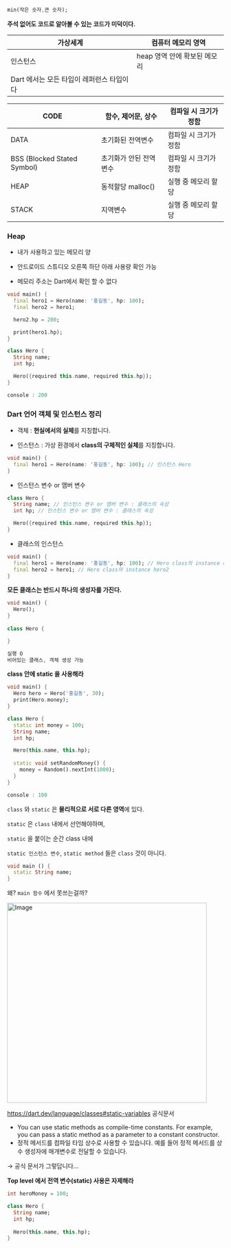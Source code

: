 ```dart
min(작은 숫자,큰 숫자);
```
      
      
**주석 없어도 코드로 알아볼 수 있는 코드가 미덕이다.**
      
     
| 가상세계 | 컴퓨터 메모리 영역 |
| --- | --- |
| 인스턴스 | heap 영역 안에 확보된 메모리 |
|   Dart 에서는 모든 타입이 레퍼런스 타입이다 |
      
       
| CODE | 함수, 제어문, 상수  | 컴파일 시 크기가 정함 |
| --- | --- | --- |
| DATA | 초기화된 전역변수 | 컴파일 시 크기가 정함 |
| BSS (Blocked Stated Symbol) | 초기화가 안된 전역변수 | 컴파일 시 크기가 정함 |
| HEAP | 동적할당 malloc() | 실행 중 메모리 할당 |
| STACK | 지역변수 | 실행 중 메모리 할당 |
      
      
### Heap
     
     
- 내가 사용하고 있는 메모리 양
       
- 안드로이드 스튜디오 오른쪽 하단 아래 사용량 확인 가능
         
- 메모리 주소는 Dart에서 확인 할 수 없다
     
     
     
```dart
void main() {
  final hero1 = Hero(name: '홍길동', hp: 100);
  final hero2 = hero1;

  hero2.hp = 200;

  print(hero1.hp);
}

class Hero {
  String name;
  int hp;

  Hero({required this.name, required this.hp});
}

console : 200
```
     
     
### Dart 언어 객체 및 인스턴스 정리
      
     
- 객체 : **현실에서의 실체**를 지칭합니다.
     
- 인스턴스 : 가상 환경에서 **class의 구체적인 실체**를 지칭합니다.
     
```dart
void main() {
  final hero1 = Hero(name: '홍길동', hp: 100); // 인스턴스 Hero
}
```
      
- 인스턴스 변수 or 맴버 변수
     
```dart
class Hero {
  String name; // 인스턴스 변수 or 맴버 변수 : 클래스의 속성
  int hp; // 인스턴스 변수 or 맴버 변수 : 클래스의 속성

  Hero({required this.name, required this.hp});
}
```
     
- 클래스의 인스턴스
     
```dart
void main() {
  final hero1 = Hero(name: '홍길동', hp: 100); // Hero class의 instance hero1
  final hero2 = hero1; // Hero class의 instance hero2
}
```
     
**모든 클래스는 반드시 하나의 생성자를 가진다.**
     
```dart
void main() {
  Hero();
}
     
class Hero {

}

실행 O 
비어있는 클래스, 객체 생성 가능
```
     
**class 안에 static 을 사용해라**
     
```dart
void main() {
  Hero hero = Hero('홍길동', 30);
  print(Hero.money);
}

class Hero {
  static int money = 100;
  String name;
  int hp;

  Hero(this.name, this.hp);
  
  static void setRandomMoney() {
    money = Random().nextInt(1000);
  }
}

console : 100
```
     
      
`class` 와 `static` 은 **물리적으로 서로 다른 영역**에 있다.
      
`static` 은 `class` 내에서 선언해야하며,
     
`static` 을 붙이는 순간 class 내에
     
`static 인스턴스 변수`, `static method` 들은 `class` 것이 아니다.
     
```dart
void main () {
  static String name;
}
```
     
왜? `main 함수` 에서 못쓰는걸까?
    
<img width="464" alt="Image" src="https://github.com/user-attachments/assets/34f40dff-c04a-4ec8-9464-d633b3dd376f" />     
     
https://dart.dev/language/classes#static-variables 공식문서
     
- You can use static methods as compile-time constants. For example, you can pass a static method as a parameter to a constant constructor.
- 정적 메서드를 컴파일 타임 상수로 사용할 수 있습니다. 예를 들어 정적 메서드를 상수 생성자에 매개변수로 전달할 수 있습니다.
      
→ 공식 문서가 그렇답니다…
     
**Top level 에서 전역 변수(static) 사용은 자제해라**

```dart
int heroMoney = 100;

class Hero {
  String name;
  int hp;
  
  Hero(this.name, this.hp);
}
```
